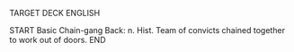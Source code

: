 TARGET DECK
ENGLISH

START
Basic
Chain-gang
Back: n. Hist. Team of convicts chained together to work out of doors.
END

